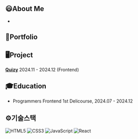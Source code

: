 ## 😃About Me
-  

## 📃Portfolio


## 🖥Project
**[Quizy](https://github.com/prgrms-web-devcourse-final-project/WEB1_1_Endpoint_FE)** 2024.11 - 2024.12 (Frontend)

## 🎓Education
- Programmers Frontend 1st Delicourse, 2024.07 - 2024.12

## ⚙기술스택
![HTML5](https://img.shields.io/badge/-HTML5-E34F26?style=flat-square&logo=html5&logoColor=white)
![CSS3](https://img.shields.io/badge/-CSS3-1572B6?style=flat-square&logo=css3)
![JavaScript](https://img.shields.io/badge/-JavaScript-F7DF1E?style=flat-square&logo=javascript&logoColor=white)
![React](https://img.shields.io/badge/-React-61DAFB?style=flat-square&logo=react&logoColor=white)
